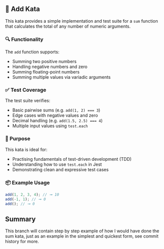 ## 🧪 Add Kata

This kata provides a simple implementation and test suite for a `sum` function that calculates the total of any number of numeric arguments.

### 🔍 Functionality

The `add` function supports:

- Summing two positive numbers
- Handling negative numbers and zero
- Summing floating-point numbers
- Summing multiple values via variadic arguments

### ✅ Test Coverage

The test suite verifies:

- Basic pairwise sums (e.g. `add(1, 2) === 3`)
- Edge cases with negative values and zero
- Decimal handling (e.g. `add(1.5, 2.5) === 4`)
- Multiple input values using `test.each`

### 🧠 Purpose

This kata is ideal for:

- Practising fundamentals of test-driven development (TDD)
- Understanding how to use `test.each` in Jest
- Demonstrating clean and expressive test cases

### 📦 Example Usage

```ts
add(1, 2, 3, 4); // ➞ 10
add(-1, 1); // ➞ 0
add(); // ➞ 0
```

## Summary

This branch will contain step by step example of how I would have done the sum kata, just as an example in the simplest and quickest form, see commit history for more.
